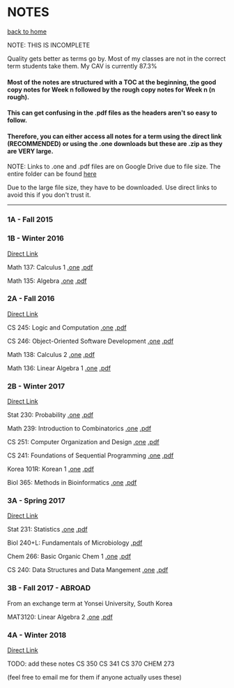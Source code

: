 # NOTES
[back to home](/index.md)

NOTE: THIS IS INCOMPLETE

Quality gets better as terms go by.
Most of my classes are not in the correct term students take them.
My CAV is currently 87.3%

#### Most of the notes are structured with a TOC at the beginning, the good copy notes for Week n followed by the rough copy notes for Week n (n rough).

#### This can get confusing in the .pdf files as the headers aren't so easy to follow. 
#### Therefore, you can either access all notes for a term using the direct link (RECOMMENDED) or using the .one downloads but these are .zip as they are VERY large.

NOTE: Links to .one and .pdf files are on Google Drive due to file size. The entire folder can be found [here](https://drive.google.com/open?id=1MABCjZaeFcJ6w1BYGX2hWr00i9tJDBRp)

Due to the large file size, they have to be downloaded. Use direct links to avoid this if you don't trust it.

*****

### 1A - Fall 2015


### 1B - Winter 2016

[Direct Link](https://1drv.ms/u/s!AmDkogMdOs_erlvQA6Y40fKM2gG-)

Math 137: Calculus 1 [.one](https://drive.google.com/open?id=1P2JRNZ1vdhhEjm1-yyKFmi0WSVsmSwFB) 
[.pdf](https://drive.google.com/open?id=1SAyxBl4vv51ogrm175PzfGf9gvLb-STt)

Math 135: Algebra [.one](https://drive.google.com/open?id=1k8O9qnALZ18QddYJDYbbXMvIPO7a2Ch7) 
[.pdf](https://drive.google.com/open?id=16tSA2CyQLHdVlPZb8_nCD3NIX8cf1R04)

### 2A - Fall 2016

[Direct Link](https://1drv.ms/u/s!AmDkogMdOs_esB7lJuMaiQNJF6Je)

CS 245: Logic and Computation [.one](https://drive.google.com/open?id=1j97Rb-raaEqlblS8YQnj2N3dKp4yilND)
[.pdf](https://drive.google.com/open?id=1esSewYWpg4A5wILHdQffuqoOXzDQcP4O)

CS 246: Object-Oriented Software Development [.one](https://drive.google.com/open?id=1UFjnW7_hZUWFcpwYxXrwdg5q9-MbGgsK)
[.pdf](https://drive.google.com/open?id=1Lv6a1rnuW-eBJZJuB1Tq2PKoKGnHYTs8)

Math 138: Calculus 2 [.one](https://drive.google.com/open?id=1XPei6R4wRmOHqyb3o9lz6k4yaVqdBd5J)
[.pdf](https://drive.google.com/open?id=1C6fukmnKbA2mxV5GnM0Ec-0zC9sIcJeu)

Math 136: Linear Algebra 1 [.one](https://drive.google.com/open?id=1ke-7eHcLRFDgwhUHPAjtUpYuJ9gHXYj3)
[.pdf](https://drive.google.com/open?id=1ZeQuPTNAsBaKP06RdrIMXZQpJYvm1xVy)

### 2B - Winter 2017

[Direct Link](https://1drv.ms/u/s!AmDkogMdOs_e8l4_6cF1WVTNZNFi)

Stat 230: Probability [.one](https://drive.google.com/open?id=1niqe7_Z2gMfjOW74KR2-5QP73tx8y6NU) 
[.pdf](https://drive.google.com/open?id=1opq7UcQ-EAdpxI4k-B7IZK3Qg8MRgnJS)

Math 239: Introduction to Combinatorics [.one](https://drive.google.com/open?id=1fEYGTYcrCRqwr6r0tGrIa_Ij2BOGEBQE)
[.pdf](https://drive.google.com/open?id=1MTawLcfUG7jiyLQghksoECSgWfALEwqC)

CS 251: Computer Organization and Design [.one](https://drive.google.com/open?id=1kzhbwtAUZgPT7rrJm6St-NPkXqxp5fT5)
[.pdf](https://drive.google.com/open?id=1gDbF9vc_pV0aiaCVxoLDTcimPGJ5Wf-h)

CS 241: Foundations of Sequential Programming [.one](https://drive.google.com/open?id=1t5mqEozLJdYP_elykTQmF8mKo1qfl2gR)
[.pdf](https://drive.google.com/open?id=1dcsZu_C_oS3AwgtYWoxJ-kjkLnfsxwDX)

Korea 101R: Korean 1 [.one](https://drive.google.com/open?id=1rIp0juD7W-TvxBodmXjDIEEO-hsuq1lU)
[.pdf](https://drive.google.com/open?id=124uMYrhBfCUHkd5MlYNav4r_uE7MfzNS)

Biol 365: Methods in Bioinformatics [.one](https://drive.google.com/open?id=1CVakp1CaRmA8OgB99mlmGAKHgDWhPQjs)
[.pdf](https://drive.google.com/open?id=1KbIaqXCcynRcQISr2wJp4gfZR426vUp0)

### 3A - Spring 2017

[Direct Link](https://1drv.ms/u/s!AmDkogMdOs_egYJDaQH8eIBXd2rwqw)

Stat 231: Statistics [.one](https://drive.google.com/open?id=1zxi4HEcYx5jNn5rLe3cWFtuzHUdBsXhu)
[.pdf](https://drive.google.com/open?id=1YR7Fz8XD_LVhWkN1GaWzKIJm-Z_3k59f)

Biol 240+L: Fundamentals of Microbiology
[.pdf](https://drive.google.com/open?id=1ojT1sDdvI8p_uz-179W4IEsXPXHGfl1O)

Chem 266: Basic Organic Chem 1 [.one](https://drive.google.com/open?id=1dD4fYOd-fbgxTWWex-ZhN9smk5fVSV3D)
[.pdf](https://drive.google.com/open?id=19d6QNFf6BC-4f01AjKrNowj4U-d5d6tD)

CS 240: Data Structures and Data Mangement [.one](https://drive.google.com/open?id=1suCF8AcvtVOzjX8k2skQbzxCTX1H8Xse)
[.pdf](https://drive.google.com/open?id=1A-hALRIG6wZIe1N6M-80HymFCcvBMJEH)

### 3B - Fall 2017 - ABROAD

From an exchange term at Yonsei University, South Korea

MAT3120: Linear Algebra 2 [.one](https://drive.google.com/open?id=19cr0CsvuBbpsqdMEUjmi5pCrZg74VVsj)
[.pdf]()

### 4A - Winter 2018

[Direct Link](https://eduuwaterloo-my.sharepoint.com/:o:/g/personal/msbukal_edu_uwaterloo_ca/EsPelA77qYlDpEcAda3eME8B3OChTn5VIK2EuHPRhaPlJQ)

TODO: add these notes
CS 350
CS 341
CS 370
CHEM 273

(feel free to email me for them if anyone actually uses these)

